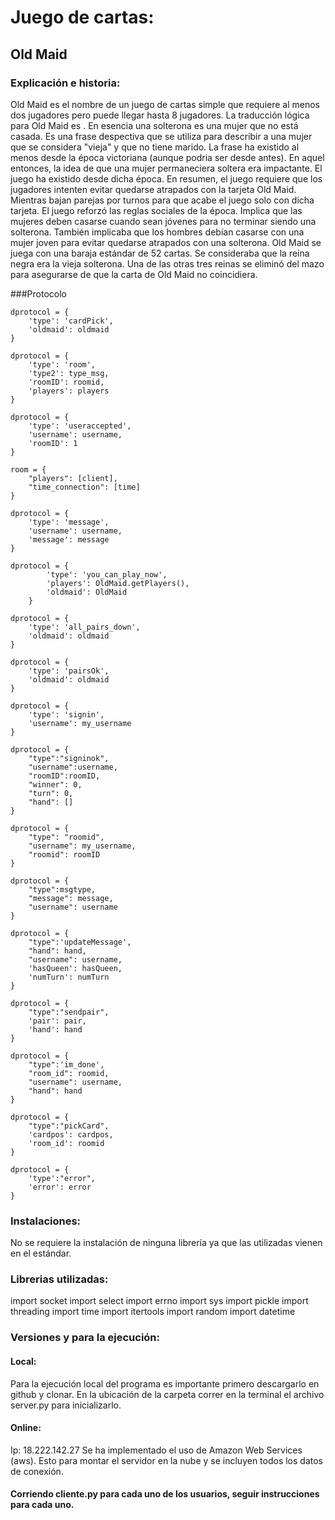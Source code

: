 # Juego de cartas:
## Old Maid
### Explicación e historia:
Old Maid es el nombre de un juego de cartas simple que requiere al menos dos jugadores pero puede llegar hasta 8 jugadores.
La traducción lógica para Old Maid es <Solterona>. 
En esencia una solterona es una mujer que no está casada. Es una frase despectiva que se utiliza para describir a una mujer que se considera "vieja" y que no tiene marido.
La frase <solterona> ha existido al menos desde la época victoriana (aunque podria ser desde antes). En aquel entonces, la idea de que una mujer permaneciera soltera era impactante. 
El juego ha existido desde dicha época. 
En resumen, el juego requiere que los jugadores intenten evitar quedarse atrapados con la tarjeta Old Maid.
Mientras bajan parejas por turnos para que acabe el juego solo con dicha tarjeta.
El juego reforzó las reglas sociales de la época. Implica que las mujeres deben casarse cuando sean jóvenes para no terminar siendo una solterona. 
También implicaba que los hombres debían casarse con una mujer joven para evitar quedarse atrapados con una solterona.
Old Maid se juega con una baraja estándar de 52 cartas. Se consideraba que la reina negra era la vieja solterona. 
Una de las otras tres reinas se eliminó del mazo para asegurarse de que la carta de Old Maid no coincidiera.

###Protocolo

    dprotocol = {
        'type': 'cardPick',
        'oldmaid': oldmaid
    }

    dprotocol = {
        'type': 'room',
        'type2': type_msg,
        'roomID': roomid,
        'players': players
    }

    dprotocol = {
        'type': 'useraccepted',
        'username': username,
        'roomID': 1
    }

    room = {
        "players": [client],
        "time_connection": [time]
    }

    dprotocol = {
        'type': 'message',
        'username': username,
        'message': message
    }

    dprotocol = {
            'type': 'you_can_play_now',
            'players': OldMaid.getPlayers(),
            'oldmaid': OldMaid
        }

    dprotocol = {
        'type': 'all_pairs_down',
        'oldmaid': oldmaid
    }

    dprotocol = {
        'type': 'pairsOk',
        'oldmaid': oldmaid
    }

    dprotocol = {
        'type': 'signin',
        'username': my_username
    }

    dprotocol = {
        "type":"signinok",
        "username":username,
        "roomID":roomID,
        "winner": 0,
        "turn": 0,
        "hand": []
    }

    dprotocol = {
        "type": "roomid",
        "username": my_username,
        "roomid": roomID
    }

    dprotocol = {
        "type":msgtype,
        "message": message,
        "username": username
    }

    dprotocol = {
        "type":'updateMessage',
        "hand": hand,
        "username": username,
        'hasQueen': hasQueen,
        'numTurn': numTurn
    }

    dprotocol = {
        "type":"sendpair",
        'pair': pair,
        'hand': hand
    }

    dprotocol = {
        "type":'im_done',
        "room_id": roomid,
        "username": username,
        "hand": hand
    }

    dprotocol = {
        "type":"pickCard",
        'cardpos': cardpos,
        'room_id': roomid
    }

    dprotocol = {
        'type':"error",
        'error': error
    }

### Instalaciones:
No se requiere la instalación de ninguna librería ya que las utilizadas vienen en el estándar. 
### Librerias utilizadas:
import socket
import select
import errno
import sys
import pickle
import threading
import time
import itertools
import random
import datetime

### Versiones y para la ejecución:
#### Local:
Para la ejecución local del programa es importante primero descargarlo en github y clonar. 
En la ubicación de la carpeta correr en la terminal el archivo server.py para inicializarlo. 
#### Online:
Ip: 18.222.142.27
Se ha implementado el uso de Amazon Web Services (aws). 
Esto para montar el servidor en la nube y se incluyen todos los datos de conexión.

#### Corriendo cliente.py para cada uno de los usuarios, seguir instrucciones para cada uno.
